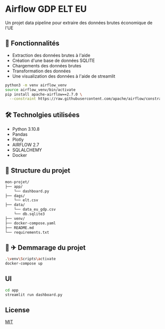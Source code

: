 # Airflow GDP ELT EU

Un projet data pipeline pour extraire des données brutes économique de l'UE

## 🚀 Fonctionnalités

- Extraction des données brutes à l'aide
- Création d'une base de données SQLITE
- Chargements des données brutes 
- Transformation des données 
- Une visualization des données à l'aide de streamlit

```bash
python3 -m venv airflow_venv
source airflow_venv/bin/activate
pip install apache-airflow==2.7.0 \
  --constraint https://raw.githubusercontent.com/apache/airflow/constraints-2.7.0/constraints-3.10.txt
```

## 🛠️ Technolgies utilisées

- Python 3.10.8
- Pandas
- Plotly
- AIRFLOW 2.7
- SQLALCHEMY
- Docker 

## 📂 Structure du projet

```bash
mon-projet/
├── app/
    └── dashboard.py
├── dags/
    └── elt.csv
├── data/
    └── data_eu_gdp.csv
    └── db.sqlite3
├── venv/
├── docker-compose.yaml
├── README.md
└── requirements.txt
```

## 📂 ✈ Demmarage du projet 
```bash
.\venv\Scripts\activate
docker-compose up 
```
## UI 
```bash
cd app
streamlit run dashboard.py
```

## License

[MIT](https://choosealicense.com/licenses/mit/)
